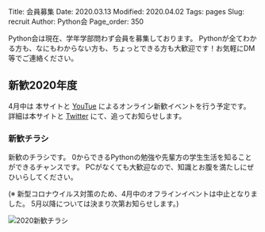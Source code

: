 Title: 会員募集
Date: 2020.03.13
Modified: 2020.04.02
Tags: pages
Slug: recruit
Author: Python会
Page_order: 350

Python会は現在、学年学部問わず会員を募集しております。
Pythonが全てわかる方も、なにもわからない方も、ちょっとできる方も大歓迎です！お気軽にDM等でご連絡ください。

## 新歓2020年度
4月中は 本サイトと [YouTue](https://www.youtube.com/channel/UCh1eAeDCpsZeOh0Z9paNfHQ) によるオンライン新歓イベントを行う予定です。
詳細は本サイトと [Twitter](https://twitter.com/oumed_python) にて、追ってお知らせします。

### 新歓チラシ
新歓のチラシです。
0からできるPythonの勉強や先輩方の学生生活を知ることができるチャンスです。
PCがなくても大歓迎なので、知識とお腹を満たしにぜひいらしてください。

(※ 新型コロナウイルス対策のため、4月中のオフラインイベントは中止となりました。
5月以降については決まり次第お知らせします。)

![2020新歓チラシ]({attach}images/recruit/shinkan2020.jpg)

